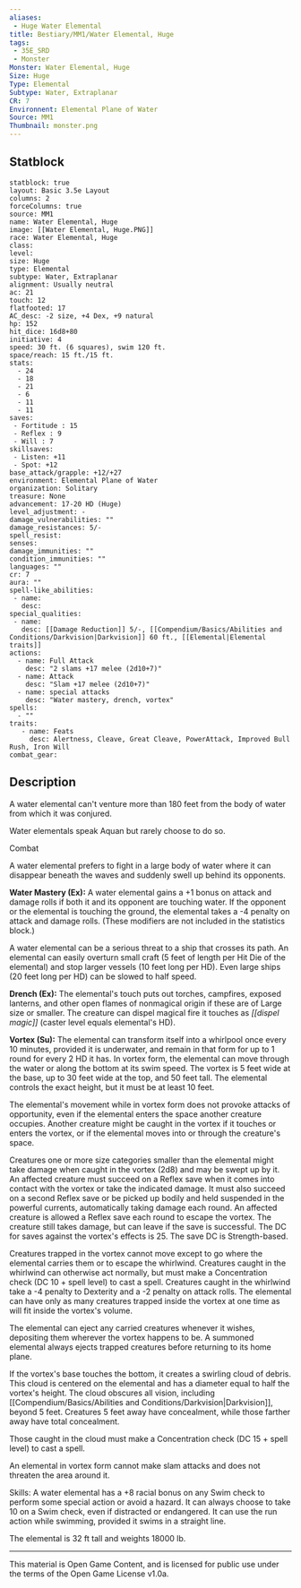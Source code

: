 ```yaml
---
aliases:
 - Huge Water Elemental
title: Bestiary/MM1/Water Elemental, Huge
tags: 
 - 35E_SRD
 - Monster
Monster: Water Elemental, Huge
Size: Huge
Type: Elemental
Subtype: Water, Extraplanar
CR: 7
Environnent: Elemental Plane of Water
Source: MM1
Thumbnail: monster.png
---
```


## Statblock

```statblock
statblock: true
layout: Basic 3.5e Layout
columns: 2
forceColumns: true
source: MM1 
name: Water Elemental, Huge
image: [[Water Elemental, Huge.PNG]]
race: Water Elemental, Huge
class: 
level: 
size: Huge
type: Elemental
subtype: Water, Extraplanar
alignment: Usually neutral
ac: 21
touch: 12
flatfooted: 17
AC_desc: -2 size, +4 Dex, +9 natural
hp: 152
hit_dice: 16d8+80
initiative: 4
speed: 30 ft. (6 squares), swim 120 ft.
space/reach: 15 ft./15 ft.
stats:
  - 24
  - 18
  - 21
  - 6
  - 11
  - 11
saves:
 - Fortitude : 15
 - Reflex : 9
 - Will : 7
skillsaves:
 - Listen: +11
 - Spot: +12
base_attack/grapple: +12/+27
environment: Elemental Plane of Water
organization: Solitary
treasure: None
advancement: 17-20 HD (Huge)
level_adjustment: -
damage_vulnerabilities: ""
damage_resistances: 5/-
spell_resist: 
senses: 
damage_immunities: ""
condition_immunities: ""
languages: ""
cr: 7
aura: ""
spell-like_abilities:
 - name: 
   desc: 
special_qualities:
 - name:
   desc: [[Damage Reduction]] 5/-, [[Compendium/Basics/Abilities and Conditions/Darkvision|Darkvision]] 60 ft., [[Elemental|Elemental traits]]
actions:
  - name: Full Attack
    desc: "2 slams +17 melee (2d10+7)"
  - name: Attack
    desc: "Slam +17 melee (2d10+7)"
  - name: special attacks
    desc: "Water mastery, drench, vortex"
spells:
  - ""
traits:
   - name: Feats
     desc: Alertness, Cleave, Great Cleave, PowerAttack, Improved Bull Rush, Iron Will
combat_gear:  
```

## Description



A water elemental can't venture more than 180 feet from the body of water from which it was conjured.

Water elementals speak Aquan but rarely choose to do so.

Combat

A water elemental prefers to fight in a large body of water where it can disappear beneath the waves and suddenly swell up behind its opponents.


**Water Mastery (Ex):** A water elemental gains a +1 bonus on attack and damage rolls if both it and its opponent are touching water. If the opponent or the elemental is touching the ground, the elemental takes a -4 penalty on attack and damage rolls. (These modifiers are not included in the statistics block.)

A water elemental can be a serious threat to a ship that crosses its path. An elemental can easily overturn small craft (5 feet of length per Hit Die of the elemental) and stop larger vessels (10 feet long per HD). Even large ships (20 feet long per HD) can be slowed to half speed.


**Drench (Ex):** The elemental's touch puts out torches, campfires, exposed lanterns, and other open flames of nonmagical origin if these are of Large size or smaller. The creature can dispel magical fire it touches as *[[dispel magic]]* (caster level equals elemental's HD).


**Vortex (Su):** The elemental can transform itself into a whirlpool once every 10 minutes, provided it is underwater, and remain in that form for up to 1 round for every 2 HD it has. In vortex form, the elemental can move through the water or along the bottom at its swim speed. The vortex is 5 feet wide at the base, up to 30 feet wide at the top, and 50 feet tall. The elemental controls the exact height, but it must be at least 10 feet.

The elemental's movement while in vortex form does not provoke attacks of opportunity, even if the elemental enters the space another creature occupies. Another creature might be caught in the vortex if it touches or enters the vortex, or if the elemental moves into or through the creature's space.

Creatures one or more size categories smaller than the elemental might take damage when caught in the vortex (2d8) and may be swept up by it. An affected creature must succeed on a Reflex save when it comes into contact with the vortex or take the indicated damage. It must also succeed on a second Reflex save or be picked up bodily and held suspended in the powerful currents, automatically taking damage each round. An affected creature is allowed a Reflex save each round to escape the vortex. The creature still takes damage, but can leave if the save is successful. The DC for saves against the vortex's effects is 25. The save DC is Strength-based.

Creatures trapped in the vortex cannot move except to go where the elemental carries them or to escape the whirlwind. Creatures caught in the whirlwind can otherwise act normally, but must make a Concentration check (DC 10 + spell level) to cast a spell. Creatures caught in the whirlwind take a -4 penalty to Dexterity and a -2 penalty on attack rolls. The elemental can have only as many creatures trapped inside the vortex at one time as will fit inside the vortex's volume.

The elemental can eject any carried creatures whenever it wishes, depositing them wherever the vortex happens to be. A summoned elemental always ejects trapped creatures before returning to its home plane.

If the vortex's base touches the bottom, it creates a swirling cloud of debris. This cloud is centered on the elemental and has a diameter equal to half the vortex's height. The cloud obscures all vision, including [[Compendium/Basics/Abilities and Conditions/Darkvision|Darkvision]], beyond 5 feet. Creatures 5 feet away have concealment, while those farther away have total concealment.

Those caught in the cloud must make a Concentration check (DC 15 + spell level) to cast a spell.

An elemental in vortex form cannot make slam attacks and does not threaten the area around it.

Skills: A water elemental has a +8 racial bonus on any Swim check to perform some special action or avoid a hazard. It can always choose to take 10 on a Swim check, even if distracted or endangered. It can use the run action while swimming, provided it swims in a straight line.

The elemental is 32 ft tall and weights 18000 lb.

---

This material is Open Game Content, and is licensed for public use under the terms of the Open Game License v1.0a.
